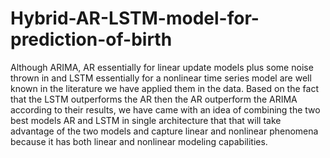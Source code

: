 # Hybrid-AR-LSTM-model-for-prediction-of-birth
Although ARIMA, AR essentially for linear update models plus some noise thrown in and LSTM essentially for a nonlinear time series model are well known in the literature we have applied them in the data. Based on the fact that the LSTM outperforms the AR then the AR outperform the ARIMA according to their results, we have came with an idea of combining the two best models AR and LSTM in single architecture that that will take advantage of the two models and capture linear and nonlinear phenomena because it has both linear and nonlinear modeling capabilities.

